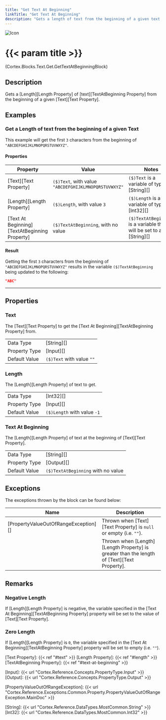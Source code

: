 ```yaml
---
title: "Get Text At Beginning"
linkTitle: "Get Text At Beginning"
description: "Gets a length of text from the beginning of a given text."
---
```


![Icon](/blocks/text-get-block-icon.png)

# {{< param title >}}

<p class="namespace">(Cortex.Blocks.Text.Get.GetTextAtBeginningBlock)</p>

## Description

Gets a [Length][Length Property] of [text][TextAtBeginning Property] from the beginning of a given [Text][Text Property].

## Examples

### Get a Length of text from the beginning of a given Text

This example will get the first `3` characters from the beginning of `"ABCDEFGHIJKLMNOPQRSTUVWXYZ"`.

#### Properties

| Property           | Value                     | Notes                                    |
|--------------------|---------------------------|------------------------------------------|
| [Text][Text Property] | `($)Text`, with value `"ABCDEFGHIJKLMNOPQRSTUVWXYZ"` | `($)Text` is a variable of type [String][] |
| [Length][Length Property] | `($)Length`, with value `3` | `($)Length` is a variable of type [Int32][] |
| [Text At Beginning][TextAtBeginning Property] | `($)TextAtBeginning`, with no value | `($)TextAtBeginning` is a variable that will be set to a [String][] |

#### Result

Getting the first `3` characters from the beginning of `"ABCDEFGHIJKLMNOPQRSTUVWXYZ"` results in the variable `($)TextAtBeginning` being updated to the following:

```json
"ABC"
```

***

## Properties

### Text

The [Text][Text Property] to get the [Text At Beginning][TextAtBeginning Property] from.  
  
| | |
|--------------------|---------------------------|
| Data Type | [String][] |
| Property Type | [Input][] |
| Default Value | `($)Text` with value `""` |

### Length

The [Length][Length Property] of text to get.

| | |
|--------------------|---------------------------|
| Data Type | [Int32][] |
| Property Type | [Input][] |
| Default Value | `($)Length` with value `-1` |

### Text At Beginning

The [Length][Length Property] of text at the beginning of [Text][Text Property].  
  
| | |
|--------------------|---------------------------|
| Data Type | [String][] |
| Property Type | [Output][] |
| Default Value | `($)TextAtBeginning` with no value |

## Exceptions

The exceptions thrown by the block can be found below:

| Name     | Description |
|----------|----------|
| [PropertyValueOutOfRangeException][] | Thrown when [Text][Text Property] is `null` or empty (i.e. `""`). |
| | Thrown when [Length][Length Property] is greater than the length of [Text][Text Property]. |

## Remarks

### Negative Length

If [Length][Length Property] is negative, the variable specified in the [Text At Beginning][TextAtBeginning Property] property will be set to the value of [Text][Text Property].

### Zero Length

If [Length][Length Property] is `0`, the variable specified in the [Text At Beginning][TextAtBeginning Property] property will be set to empty (i.e. `""`).

[Text Property]: {{< ref "#text" >}}
[Length Property]: {{< ref "#length" >}}
[TextAtBeginning Property]: {{< ref "#text-at-beginning" >}}

[Input]: {{< url "Cortex.Reference.Concepts.PropertyType.Input" >}}
[Output]: {{< url "Cortex.Reference.Concepts.PropertyType.Output" >}}

[PropertyValueOutOfRangeException]: {{< url "Cortex.Reference.Exceptions.Common.Property.PropertyValueOutOfRangeException.MainDoc" >}}

[String]: {{< url "Cortex.Reference.DataTypes.MostCommon.String" >}}
[Int32]: {{< url "Cortex.Reference.DataTypes.MostCommon.Int32" >}}
